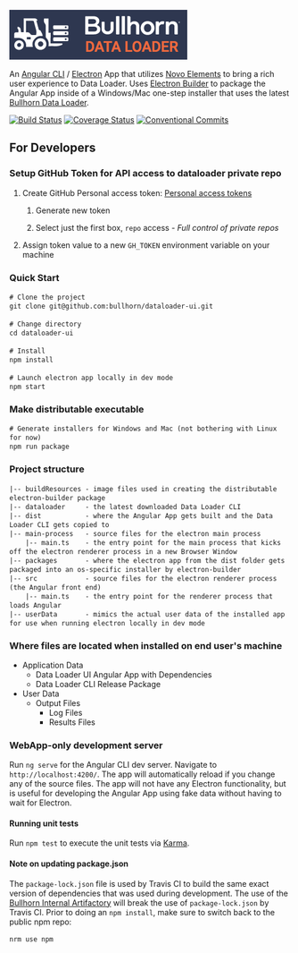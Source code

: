 ![Data Loader Logo](dataloader.png)

An [Angular CLI](https://cli.angular.io/) / [Electron](https://electron.atom.io/) App that utilizes [Novo Elements](http://bullhorn.github.io/novo-elements/) to bring a rich user experience to Data Loader. Uses [Electron Builder](https://github.com/electron-userland/electron-builder) to package the Angular App inside of a Windows/Mac one-step installer that uses the latest [Bullhorn Data Loader](https://github.com/bullhorn/dataloader).

[![Build Status](https://travis-ci.com/bullhorn/dataloader-ui.svg?token=Ta7yXSf1ut1W7VuGXTKA&branch=master)](https://travis-ci.com/bullhorn/dataloader-ui)
[![Coverage Status](https://coveralls.io/repos/github/bullhorn/dataloader-ui/badge.svg?branch=master&t=gVrMsY)](https://coveralls.io/github/bullhorn/dataloader-ui?branch=master)
[![Conventional Commits](https://img.shields.io/badge/Conventional%20Commits-1.0.0-yellow.svg)](https://conventionalcommits.org)

## For Developers

### Setup GitHub Token for API access to dataloader private repo

 1. Create GitHub Personal access token: [Personal access tokens](https://github.com/settings/tokens)

    1. Generate new token
    
    2. Select just the first box, `repo` access - _Full control of private repos_
 
 2. Assign token value to a new `GH_TOKEN` environment variable on your machine

### Quick Start

```
# Clone the project
git clone git@github.com:bullhorn/dataloader-ui.git

# Change directory
cd dataloader-ui

# Install
npm install

# Launch electron app locally in dev mode
npm start
```

### Make distributable executable

```
# Generate installers for Windows and Mac (not bothering with Linux for now)
npm run package
```

### Project structure

```
|-- buildResources - image files used in creating the distributable electron-builder package
|-- dataloader     - the latest downloaded Data Loader CLI
|-- dist           - where the Angular App gets built and the Data Loader CLI gets copied to
|-- main-process   - source files for the electron main process
    |-- main.ts    - the entry point for the main process that kicks off the electron renderer process in a new Browser Window
|-- packages       - where the electron app from the dist folder gets packaged into an os-specific installer by electron-builder
|-- src            - source files for the electron renderer process (the Angular front end)
    |-- main.ts    - the entry point for the renderer process that loads Angular
|-- userData       - mimics the actual user data of the installed app for use when running electron locally in dev mode
```

### Where files are located when installed on end user's machine

 * Application Data
   * Data Loader UI Angular App with Dependencies
   * Data Loader CLI Release Package
 * User Data
   * Output Files
     * Log Files
     * Results Files

### WebApp-only development server

Run `ng serve` for the Angular CLI dev server. Navigate to `http://localhost:4200/`. The app will automatically reload if you change any of the source files. The app will not have any Electron functionality, but is useful for developing the Angular App using fake data without having to wait for Electron.

#### Running unit tests

Run `npm test` to execute the unit tests via [Karma](https://karma-runner.github.io).

#### Note on updating package.json

The `package-lock.json` file is used by Travis CI to build the same exact version of dependencies that was used during development. The use of the [Bullhorn Internal Artifactory](https://artifactory.bullhorn.com) will break the use of `package-lock.json` by Travis CI. Prior to doing an `npm install`, make sure to switch back to the public npm repo: 

  ```
  nrm use npm
  ```
